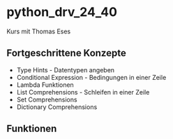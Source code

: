 # python_drv_24_40

Kurs mit Thomas Eses

## Fortgeschrittene Konzepte
- Type Hints - Datentypen angeben
- Conditional Expression - Bedingungen in einer Zeile
- Lambda Funktionen
- List Comprehensions - Schleifen in einer Zeile
- Set Comprehensions
- Dictionary Comprehensions

## Funktionen
 